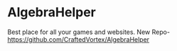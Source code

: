 # AlgebraHelper
Best place for all your games and websites.
New Repo-https://github.com/CraftedVortex/AlgebraHelper
